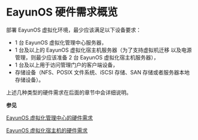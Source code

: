 # EayunOS 硬件需求概览

部署 EayunOS 虚拟化环境，最少应该满足以下设备要求：

* 1 台 EayunOS 虚拟化管理中心服务器，
* 1 台及以上的 EayunOS 虚拟化宿主机服务器（为了支持虚拟机迁移 以及电源管理，则最少应该准备 2 台 EayunOS 虚拟化宿主机服务器），
* 1 台及以上用于访问管理门户的客户端设备，
* 存储设备（NFS、POSIX 文件系统、iSCSI 存储、SAN 存储或者服务器本地存储设备）。

上述几种类型的硬件需求在后面的章节中会详细说明。

**参见**

[EayunOS 虚拟化管理中心的硬件需求](EayunOS_management_hardware_spec.md)

[EayunOS 虚拟化宿主机的硬件需求](EayunOS_hypervisor_spec.md)
